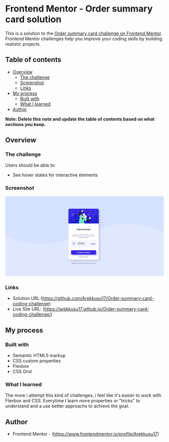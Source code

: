 # Frontend Mentor - Order summary card solution

This is a solution to the [Order summary card challenge on Frontend Mentor](https://www.frontendmentor.io/challenges/order-summary-component-QlPmajDUj). Frontend Mentor challenges help you improve your coding skills by building realistic projects. 

## Table of contents

- [Overview](#overview)
  - [The challenge](#the-challenge)
  - [Screenshot](#screenshot)
  - [Links](#links)
- [My process](#my-process)
  - [Built with](#built-with)
  - [What I learned](#what-i-learned)
- [Author](#author)


**Note: Delete this note and update the table of contents based on what sections you keep.**

## Overview

### The challenge

Users should be able to:

- See hover states for interactive elements

### Screenshot

![](./screenshot.jpg)


### Links

- Solution URL:(https://github.com/Arekkusu17/Order-summary-card-coding-challenge)
- Live Site URL: (https://arekkusu17.github.io/Order-summary-card-coding-challenge/)

## My process

### Built with

- Semantic HTML5 markup
- CSS custom properties
- Flexbox
- CSS Grid


### What I learned

The more i attempt this kind of challenges, i feel like it's easier to work with Flexbox and CSS. Everytime I learn more properties or "tricks" to understand and a use better approachs to achieve the goal.


## Author

- Frontend Mentor - (https://www.frontendmentor.io/profile/Arekkusu17)


